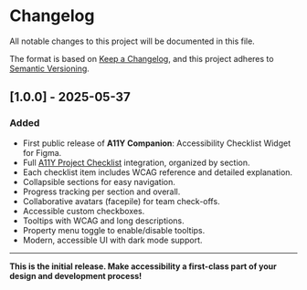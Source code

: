 # Changelog

All notable changes to this project will be documented in this file.

The format is based on [Keep a Changelog](https://keepachangelog.com/en/1.1.0/),
and this project adheres to [Semantic Versioning](https://semver.org/spec/v2.0.0.html).

## [1.0.0] - 2025-05-37

### Added

- First public release of **A11Y Companion**: Accessibility Checklist Widget for Figma.
- Full [A11Y Project Checklist](https://www.a11yproject.com/checklist/) integration, organized by section.
- Each checklist item includes WCAG reference and detailed explanation.
- Collapsible sections for easy navigation.
- Progress tracking per section and overall.
- Collaborative avatars (facepile) for team check-offs.
- Accessible custom checkboxes.
- Tooltips with WCAG and long descriptions.
- Property menu toggle to enable/disable tooltips.
- Modern, accessible UI with dark mode support.

---

**This is the initial release. Make accessibility a first-class part of your design and development process!**
